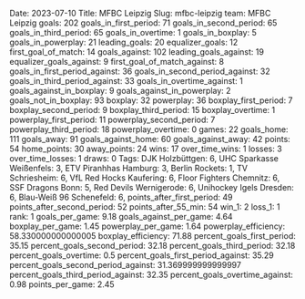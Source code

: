 Date: 2023-07-10
Title: MFBC Leipzig
Slug: mfbc-leipzig
team: MFBC Leipzig
goals: 202
goals_in_first_period: 71
goals_in_second_period: 65
goals_in_third_period: 65
goals_in_overtime: 1
goals_in_boxplay: 5
goals_in_powerplay: 21
leading_goals: 20
equalizer_goals: 12
first_goal_of_match: 14
goals_against: 102
leading_goals_against: 19
equalizer_goals_against: 9
first_goal_of_match_against: 8
goals_in_first_period_against: 36
goals_in_second_period_against: 32
goals_in_third_period_against: 33
goals_in_overtime_against: 1
goals_against_in_boxplay: 9
goals_against_in_powerplay: 2
goals_not_in_boxplay: 93
boxplay: 32
powerplay: 36
boxplay_first_period: 7
boxplay_second_period: 9
boxplay_third_period: 15
boxplay_overtime: 1
powerplay_first_period: 11
powerplay_second_period: 7
powerplay_third_period: 18
powerplay_overtime: 0
games: 22
goals_home: 111
goals_away: 91
goals_against_home: 60
goals_against_away: 42
points: 54
home_points: 30
away_points: 24
wins: 17
over_time_wins: 1
losses: 3
over_time_losses: 1
draws: 0
Tags:  DJK Holzbüttgen: 6,  UHC Sparkasse Weißenfels: 3,  ETV Piranhhas Hamburg: 3,  Berlin Rockets: 1,  TV Schriesheim: 6,  VfL Red Hocks Kaufering: 6,  Floor Fighters Chemnitz: 6,  SSF Dragons Bonn: 5,  Red Devils Wernigerode: 6,  Unihockey Igels Dresden: 6,  Blau-Weiß 96 Schenefeld: 6,
points_after_first_period: 49
points_after_second_period: 52
points_after_55_min: 54
win_1: 2
loss_1: 1
rank: 1
goals_per_game: 9.18
goals_against_per_game: 4.64
boxplay_per_game: 1.45
powerplay_per_game: 1.64
powerplay_efficiency: 58.330000000000005
boxplay_efficiency: 71.88
percent_goals_first_period: 35.15
percent_goals_second_period: 32.18
percent_goals_third_period: 32.18
percent_goals_overtime: 0.5
percent_goals_first_period_against: 35.29
percent_goals_second_period_against: 31.369999999999997
percent_goals_third_period_against: 32.35
percent_goals_overtime_against: 0.98
points_per_game: 2.45
